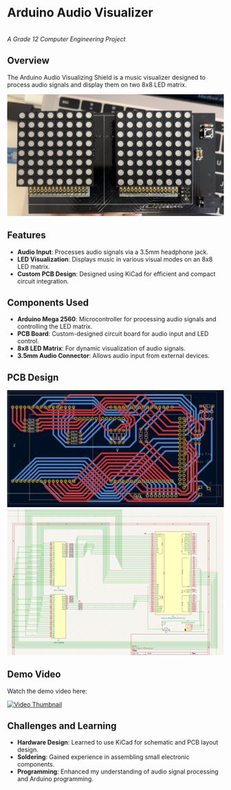 # Arduino Audio Visualizer

\
*A Grade 12 Computer Engineering Project*

## Overview

The Arduino Audio Visualizing Shield is a music visualizer designed to process audio signals and display them on two 8x8 LED matrix.&#x20;

<img src="Audio Visualizer.jpg" alt="Arduino Audio Visualizer" width="800">

## Features

- **Audio Input**: Processes audio signals via a 3.5mm headphone jack.
- **LED Visualization**: Displays music in various visual modes on an 8x8 LED matrix.
- **Custom PCB Design**: Designed using KiCad for efficient and compact circuit integration.

## Components Used

- **Arduino Mega 2560**: Microcontroller for processing audio signals and controlling the LED matrix.
- **PCB Board**: Custom-designed circuit board for audio input and LED control.
- **8x8 LED Matrix**: For dynamic visualization of audio signals.
- **3.5mm Audio Connector**: Allows audio input from external devices.

## PCB Design

<img src="PCB layout.png" alt="PCB Layout Design" width="800">


<img src="PCB schematic.png" alt="PCB Schematic Design" width="800">


## Demo Video

Watch the demo video here:

[![Video Thumbnail](https://img.youtube.com/vi/r95Zd4fWf6s/0.jpg)](https://www.youtube.com/watch?v=r95Zd4fWf6s)


## Challenges and Learning

- **Hardware Design**: Learned to use KiCad for schematic and PCB layout design.
- **Soldering**: Gained experience in assembling small electronic components.
- **Programming**: Enhanced my understanding of audio signal processing and Arduino programming.

